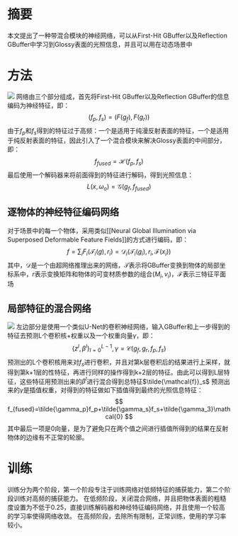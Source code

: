 # 摘要
本文提出了一种带混合模块的神经网络，可以从First-Hit GBuffer以及Reflection GBuffer中学习到Glossy表面的光照信息，并且可以用在动态场景中

# 方法
![](32.png)
网络由三个部分组成，首先将First-Hit GBuffer以及Reflection GBuffer的信息编码为神经特征，即：
$$
(f_p,f_s)=(F(g_f),F(g_r))
$$
由于$f_p$和$f_s$得到的特征过于高频：一个是适用于纯漫反射表面的特征，一个是适用于纯反射表面的特征，因此引入了一个混合模块来解决Glossy表面的中间部分，即：
$$
f_{fused}=\mathcal{H}(f_p,f_s)
$$
最后使用一个解码器来将前面得到的特征进行解码，得到光照信息：
$$
L(x,\omega_o)=\mathcal{G}(g_f,f_{fused})
$$
## 逐物体的神经特征编码网络
对于场景中的每一个物体，采用类似[[Neural Global Illumination via Superposed Deformable Feature Fields]]的方式进行编码，即：
$$
f = \sum_i F_i(\mathcal{T}_i(g),r_i)=\mathcal{D}_i(\mathcal{T}_i(g_i),r_i,\mathcal{F}(x_i))
$$
其中，$\mathcal{D}$是一个由超网络推理出来的网络，$\mathcal{T}$表示将GBuffer变换到物体的局部坐标系中，$r$表示变换矩阵和物体的可变材质参数的组合$(M_i, v_i)$，$\mathcal{F}$表示三特征平面场
## 局部特征的混合网络
![](33.png)
左边部分是使用一个类似U-Net的卷积神经网络，输入GBuffer和上一步得到的特征去预测L个卷积核+权重以及一个权重向量$\gamma$，即：
$$
\{z^l,\beta^l\}_{l=0}^{L-1},\gamma=\mathcal{C}(g_f,g_r,f_p,f_s)
$$
预测出的L个卷积核用来对$f_s$进行卷积，并且对第k层卷积后的结果进行上采样，就得到第k+1层的性特征，再进行同样的操作得到k+2层的特征。由此可以得到L层特征，这些特征用预测出来的$\beta^l$进行混合得到总特征$\tilde{\mathcal{f}}_s$
预测出来的$\gamma$是插值权重，对得到的特征做如下插值得到最终的光照信息特征：
$$
f_{fused}=\tilde{\gamma_p}f_p+\tilde{\gamma_s}f_s+\tilde{\gamma_3}\mathcal{0}
$$
其中最后一项是0向量，是为了避免只在两个值之间进行插值所得到的结果在反射物体的边缘有不正常的轮廓。
# 训练
训练分为两个阶段，第一个阶段专注于训练网络对低频特征的捕获能力，第二个阶段训练对高频的捕获能力。
在低频阶段，关闭混合网络，并且把物体表面的粗糙度设置为不低于0.25，直接训练解码器和神经特征编码网络，并且使用一个较高的学习率使得网络收敛。
在高频阶段，去除所有限制，正常训练，使用的学习率较小。